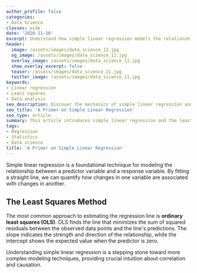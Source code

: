 ```yaml
---
author_profile: false
categories:
- Data Science
classes: wide
date: '2020-11-10'
excerpt: Understand how simple linear regression models the relationship between two variables using a single predictor.
header:
  image: /assets/images/data_science_11.jpg
  og_image: /assets/images/data_science_11.jpg
  overlay_image: /assets/images/data_science_11.jpg
  show_overlay_excerpt: false
  teaser: /assets/images/data_science_11.jpg
  twitter_image: /assets/images/data_science_11.jpg
keywords:
- Linear regression
- Least squares
- Data analysis
seo_description: Discover the mechanics of simple linear regression and how to interpret slope and intercept when fitting a straight line to data.
seo_title: 'A Primer on Simple Linear Regression'
seo_type: article
summary: This article introduces simple linear regression and the least squares method, showing how a single predictor explains variation in a response variable.
tags:
- Regression
- Statistics
- Data science
title: 'A Primer on Simple Linear Regression'
---
```


Simple linear regression is a foundational technique for modeling the relationship between a predictor variable and a response variable. By fitting a straight line, we can quantify how changes in one variable are associated with changes in another.

## The Least Squares Method

The most common approach to estimating the regression line is **ordinary least squares (OLS)**. OLS finds the line that minimizes the sum of squared residuals between the observed data points and the line's predictions. The slope indicates the strength and direction of the relationship, while the intercept shows the expected value when the predictor is zero.

Understanding simple linear regression is a stepping stone toward more complex modeling techniques, providing crucial intuition about correlation and causation.
